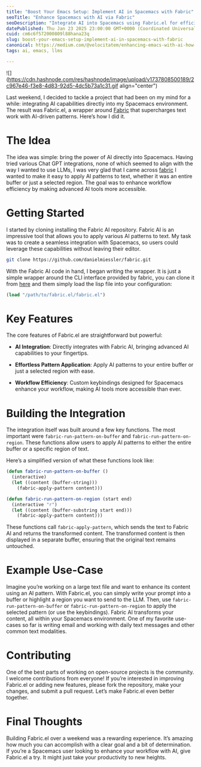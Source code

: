 ```yaml
---
title: "Boost Your Emacs Setup: Implement AI in Spacemacs with Fabric"
seoTitle: "Enhance Spacemacs with AI via Fabric"
seoDescription: "Integrate AI into Spacemacs using Fabric.el for efficient text work with easy pattern application and custom keybindings. Enhance your workflow today!"
datePublished: Thu Jan 23 2025 23:00:00 GMT+0000 (Coordinated Universal Time)
cuid: cm6c6f572000809l88hana23q
slug: boost-your-emacs-setup-implement-ai-in-spacemacs-with-fabric
canonical: https://medium.com/@velocitatem/enhancing-emacs-with-ai-how-i-put-fabric-into-spacemacs-61200b8ac8e3
tags: ai, emacs, llms

---
```


![](https://cdn.hashnode.com/res/hashnode/image/upload/v1737808500189/2c967e46-f3e8-4d83-92d5-4dc5b73a1c31.gif align="center")

Last weekend, I decided to tackle a project that had been on my mind for a while: integrating AI capabilities directly into my Spacemacs environment. The result was Fabric.el, a wrapper around [Fabric](https://github.com/danielmiessler/fabric) that supercharges text work with AI-driven patterns. Here’s how I did it.

# The Idea

The idea was simple: bring the power of AI directly into Spacemacs. Having tried various Chat GPT integrations, none of which seemed to align with the way I wanted to use LLMs, I was very glad that I came across [fabric](https://github.com/danielmiessler/fabric) I wanted to make it easy to apply AI patterns to text, whether it was an entire buffer or just a selected region. The goal was to enhance workflow efficiency by making advanced AI tools more accessible.

# Getting Started

I started by cloning installing the Fabric AI repository. Fabric AI is an impressive tool that allows you to apply various AI patterns to text. My task was to create a seamless integration with Spacemacs, so users could leverage these capabilities without leaving their editor.

```bash
git clone https://github.com/danielmiessler/fabric.git
```

With the Fabric AI code in hand, I began writing the wrapper. It is just a simple wrapper around the CLI interface provided by fabric, you can clone it from [here](https://github.com/velocitatem/fabric.el) and them simply load the lisp file into your configuration:

```lisp
(load "/path/to/fabric.el/fabric.el")
```

# Key Features

The core features of Fabric.el are straightforward but powerful:

* **AI Integration**: Directly integrates with Fabric AI, bringing advanced AI capabilities to your fingertips.
    
* **Effortless Pattern Application**: Apply AI patterns to your entire buffer or just a selected region with ease.
    
* **Workflow Efficiency**: Custom keybindings designed for Spacemacs enhance your workflow, making AI tools more accessible than ever.
    

# Building the Integration

The integration itself was built around a few key functions. The most important were `fabric-run-pattern-on-buffer` and `fabric-run-pattern-on-region`. These functions allow users to apply AI patterns to either the entire buffer or a specific region of text.

Here’s a simplified version of what these functions look like:

```lisp
(defun fabric-run-pattern-on-buffer ()
  (interactive)
  (let ((content (buffer-string)))
    (fabric-apply-pattern content)))
```

```lisp
(defun fabric-run-pattern-on-region (start end)
  (interactive "r")
  (let ((content (buffer-substring start end)))
    (fabric-apply-pattern content)))
```

These functions call `fabric-apply-pattern`, which sends the text to Fabric AI and returns the transformed content. The transformed content is then displayed in a separate buffer, ensuring that the original text remains untouched.

# Example Use-Case

Imagine you’re working on a large text file and want to enhance its content using an AI pattern. With Fabric.el, you can simply write your prompt into a buffer or highlight a region you want to send to the LLM. Then, use `fabric-run-pattern-on-buffer` or `fabric-run-pattern-on-region` to apply the selected pattern (or use the keybindings). Fabric AI transforms your content, all within your Spacemacs environment. One of my favorite use-cases so far is writing email and working with daily text messages and other common text modalities.

# Contributing

One of the best parts of working on open-source projects is the community. I welcome contributions from everyone! If you’re interested in improving Fabric.el or adding new features, please fork the repository, make your changes, and submit a pull request. Let’s make Fabric.el even better together.

# Final Thoughts

Building Fabric.el over a weekend was a rewarding experience. It’s amazing how much you can accomplish with a clear goal and a bit of determination. If you’re a Spacemacs user looking to enhance your workflow with AI, give Fabric.el a try. It might just take your productivity to new heights.